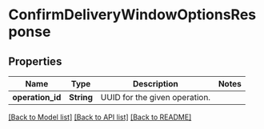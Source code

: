 # ConfirmDeliveryWindowOptionsResponse

## Properties

Name | Type | Description | Notes
------------ | ------------- | ------------- | -------------
**operation_id** | **String** | UUID for the given operation. | 

[[Back to Model list]](../README.md#documentation-for-models) [[Back to API list]](../README.md#documentation-for-api-endpoints) [[Back to README]](../README.md)



